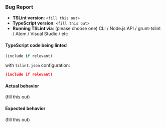 ### Bug Report

- __TSLint version__: `<fill this out>`
- __TypeScript version__: `<fill this out>`
- __Running TSLint via__: (please choose one) CLI / Node.js API / grunt-tslint / Atom / Visual Studio / etc

#### TypeScript code being linted

```ts
(include if relevant)
```

with `tslint.json` configuration:

```json
(include if relevant)
```

#### Actual behavior

(fill this out)

#### Expected behavior

(fill this out)

